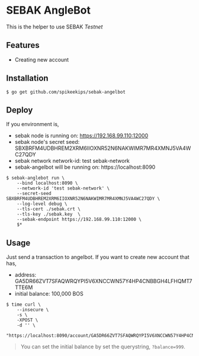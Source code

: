 # SEBAK AngleBot

This is the helper to use SEBAK *Testnet*

## Features

* Creating new account

## Installation

```
$ go get github.com/spikeekips/sebak-angelbot
```

## Deploy

If you environment is,

* sebak node is running on: https://192.168.99.110:12000
* sebak node's secret seed: SBXBRFM4UDBHREM2XRM6IIOXNR52N6NAKWIMR7MR4XMNJ5VA4WC27QDY
* sebak network network-id: test sebak-network
* sebak-angelbot will be running on: https://localhost:8090

```
$ sebak-anglebot run \
	--bind localhost:8090 \
	--network-id 'test sebak-network' \
	--secret-seed SBXBRFM4UDBHREM2XRM6IIOXNR52N6NAKWIMR7MR4XMNJ5VA4WC27QDY \
	--log-level debug \
	--tls-cert ./sebak.crt \
	--tls-key ./sebak.key  \
	--sebak-endpoint https://192.168.99.110:12000 \
    $*
```

## Usage

Just send a transaction to angelbot. If you want to create new account that has,

* address: GA5DR66ZVT7SFAQWRQYPI5V6XNCCWN57Y4HP4CNBBGH4LFHQMT7TTE6M
* initial balance: 100,000 BOS

```
$ time curl \
    --insecure \
    -s \
    -XPOST \
    -d '' \
    "https://localhost:8090/account/GA5DR66ZVT7SFAQWRQYPI5V6XNCCWN57Y4HP4CNBBGH4LFHQMT7TTE6M"
```

> You can set the initial balance by set the querystring, `?balance=999`.
